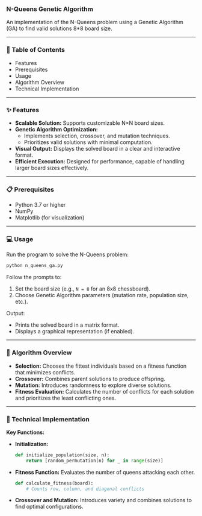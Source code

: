 ### **N-Queens Genetic Algorithm**
An implementation of the N-Queens problem using a Genetic Algorithm (GA) to find valid solutions 8*8 board size.

---

### 📝 Table of Contents
- Features
- Prerequisites
- Usage
- Algorithm Overview
- Technical Implementation

---

### ✨ Features
- **Scalable Solution:** Supports customizable N×N board sizes.
- **Genetic Algorithm Optimization:**
  - Implements selection, crossover, and mutation techniques.
  - Prioritizes valid solutions with minimal computation.
- **Visual Output:** Displays the solved board in a clear and interactive format.
- **Efficient Execution:** Designed for performance, capable of handling larger board sizes effectively.

---

### 📋 Prerequisites
- Python 3.7 or higher
- NumPy
- Matplotlib (for visualization)

---

### 💻 Usage
Run the program to solve the N-Queens problem:
```bash
python n_queens_ga.py
```

Follow the prompts to:
1. Set the board size (e.g., `N = 8` for an 8x8 chessboard).
2. Choose Genetic Algorithm parameters (mutation rate, population size, etc.).

Output:
- Prints the solved board in a matrix format.
- Displays a graphical representation (if enabled).

---

### 🔧 Algorithm Overview
- **Selection:** Chooses the fittest individuals based on a fitness function that minimizes conflicts.
- **Crossover:** Combines parent solutions to produce offspring.
- **Mutation:** Introduces randomness to explore diverse solutions.
- **Fitness Evaluation:** Calculates the number of conflicts for each solution and prioritizes the least conflicting ones.

---

### 🔬 Technical Implementation
**Key Functions:**
- **Initialization:**
  ```python
  def initialize_population(size, n):
      return [random_permutation(n) for _ in range(size)]
  ```
- **Fitness Function:**
  Evaluates the number of queens attacking each other.
  ```python
  def calculate_fitness(board):
      # Counts row, column, and diagonal conflicts
  ```
- **Crossover and Mutation:**
  Introduces variety and combines solutions to find optimal configurations.
